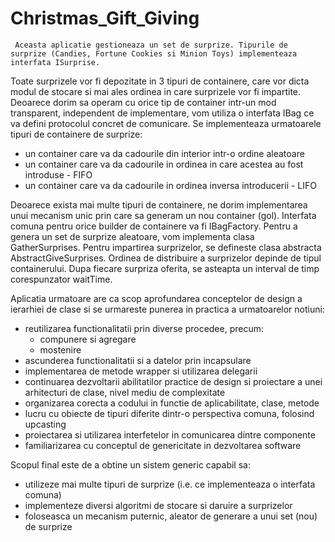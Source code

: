 # Christmas_Gift_Giving
     Aceasta aplicatie gestioneaza un set de surprize. Tipurile de surprize (Candies, Fortune Cookies si Minion Toys) implementeaza interfata ISurprise. 
Toate surprizele vor fi depozitate in 3 tipuri de containere, care vor dicta modul de stocare si mai ales ordinea in care surprizele vor fi impartite. 
Deoarece dorim sa operam cu orice tip de container intr-un mod transparent, independent de implementare, vom utiliza o interfata IBag ce va defini protocolul concret de comunicare. Se implementeaza urmatoarele tipuri de containere de surprize:
- un container care va da cadourile din interior intr-o ordine aleatoare
- un container care va da cadourile in ordinea in care acestea au fost introduse - FIFO
- un container care va da cadourile in ordinea inversa introducerii - LIFO

Deoarece exista mai multe tipuri de containere, ne dorim implementarea unui mecanism unic prin care sa generam un nou container (gol). Interfata comuna pentru orice builder de containere va fi IBagFactory.
Pentru a genera un set de surprize aleatoare, vom implementa clasa GatherSurprises.
Pentru impartirea surprizelor, se defineste clasa abstracta AbstractGiveSurprises. Ordinea de distribuire a surprizelor depinde de tipul containerului.
Dupa fiecare surpriza oferita, se asteapta un interval de timp corespunzator waitTime.

Aplicatia urmatoare are ca scop aprofundarea conceptelor de design a ierarhiei de clase si se urmareste punerea in practica a urmatoarelor notiuni:
- reutilizarea functionalitatii prin diverse procedee, precum:
     - compunere si agregare
     - mostenire
- ascunderea functionalitatii si a datelor prin incapsulare
- implementarea de metode wrapper si utilizarea delegarii
- continuarea dezvoltarii abilitatilor practice de design si proiectare a unei arhitecturi de clase, nivel mediu de complexitate
- organizarea corecta a codului in functie de aplicabilitate, clase, metode
- lucru cu obiecte de tipuri diferite dintr-o perspectiva comuna, folosind upcasting
- proiectarea si utilizarea interfetelor in comunicarea dintre componente
- familiarizarea cu conceptul de genericitate in dezvoltarea software

Scopul final este de a obtine un sistem generic capabil sa:
- utilizeze mai multe tipuri de surprize (i.e. ce implementeaza o interfata comuna)
- implementeze diversi algoritmi de stocare si daruire a surprizelor
- foloseasca un mecanism puternic, aleator de generare a unui set (nou) de surprize
